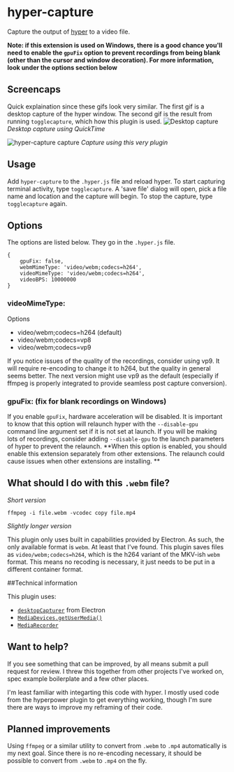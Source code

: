 # hyper-capture

Capture the output of [hyper](http://hyper.is) to a video file.

**Note: if this extension is used on Windows, there is a good chance you'll need to enable the `gpuFix` option to prevent  recordings from being blank (other than the cursor and window decoration). For more information, look under the options section below**

## Screencaps
Quick explaination since these gifs look very similar. The first gif is a desktop capture of the hyper window. The second gif is the result from running `togglecapture`, which how this plugin is used.
![Desktop capture](https://github.com/bsharper/hyper-capture/raw/master/screenshots/desktop-capture.gif)
*Desktop capture using QuickTime*


![hyper-capture capture](https://github.com/bsharper/hyper-capture/raw/master/screenshots/hyper-capture-capture.gif)
*Capture using this very plugin*

## Usage

Add `hyper-capture` to the `.hyper.js` file and reload hyper. To start capturing terminal activity, type `togglecapture`. A 'save file' dialog will open, pick a file name and location and the capture will begin. To stop the capture, type `togglecapture` again.

## Options

The options are listed below. They go in the `.hyper.js` file.

    {
        gpuFix: false,
        webmMimeType: 'video/webm;codecs=h264',
        videoMimeType: 'video/webm;codecs=h264',
        videoBPS: 10000000
    }

### videoMimeType:

Options

* video/webm;codecs=h264 (default)
* video/webm;codecs=vp8
* video/webm;codecs=vp9

If you notice issues of the quality of the recordings, consider using vp9. It will require re-encoding to change it to h264, but the quality in general seems better. The next version might use vp9 as the default (especially if ffmpeg is properly integrated to provide seamless post capture conversion).

### gpuFix: (fix for blank recordings on Windows)

If you enable `gpuFix`, hardware acceleration will be disabled. It is important to know that this option will relaunch hyper with the `--disable-gpu` command line argument set if it is not set at launch. If you will be making lots of recordings, consider adding `--disable-gpu` to the launch parameters of hyper to prevent the relaunch. **When this option is enabled, you should enable this extension separately from other extensions. The relaunch could cause issues when other extensions are installing. **

## What should I do with this `.webm` file?

*Short version*

    ffmpeg -i file.webm -vcodec copy file.mp4

*Slightly longer version*

This plugin only uses built in capabilities provided by Electron. As such, the only available format is `webm`. At least that I've found. This plugin saves files as `video/webm;codecs=h264`, which is the h264 variant of the MKV-ish `webm` format. This means no recoding is necessary, it just needs to be put in a different container format.

##Technical information

This plugin uses:

* [`desktopCapturer`](https://github.com/electron/electron/blob/master/docs/api/desktop-capturer.md) from Electron
* [`MediaDevices.getUserMedia()`](https://developer.mozilla.org/en-US/docs/Web/API/MediaDevices/getUserMedia) 
* [`MediaRecorder`](https://developer.mozilla.org/en-US/docs/Web/API/MediaRecorder)

## Want to help?

If you see something that can be improved, by all means submit a pull request for review. I threw this together from other projects I've worked on, spec example boilerplate and a few other places. 

I'm least familiar with integarting this code with hyper. I mostly used code from the hyperpower plugin to get everything working, though I'm sure there are ways to improve my reframing of their code.

## Planned improvements

Using `ffmpeg` or a similar utility to convert from `.webm` to `.mp4` automatically is my next goal. Since there is no re-encoding necessary, it should be possible to convert from `.webm` to `.mp4` on the fly.

